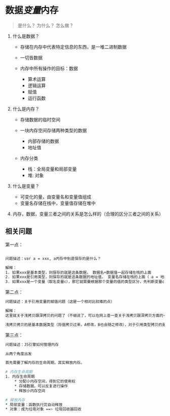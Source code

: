 <!--
 * @Author: DuYa
 * @LastEditors: DuYa
 -->

# 数据*变量*内存

> 是什么？ 为什么？ 怎么做？

1. 什么是数据？

   - 存储在内存中代表特定信息的东西，是一堆二进制数据

   - 一切皆数据

   - 内存中所有操作的目标：数据
     - 算术运算
     - 逻辑运算
     - 赋值
     - 运行函数

2. 什么是内存？

   - 存储数据的临时空间

   - 一块内存空间存储两种类型的数据

     - 内部存储的数据
     - 地址值

   - 内存分类

     - 栈：全局变量和局部变量
     - 堆: 对象

3. 什么是变量？

   - 可变化的量，由变量名和变量值组成
   - 变量名存储在栈中，变量值存储在堆中

4. 内存，数据，变量三者之间的关系是怎么样的（合理的区分三者之间的关系）

## 相关问题

第一点：

```bash

问题描述：var a = xxx, a内存中到底保存的是什么？

解释：
1. 如果xxx是基本类型，则保存的就是这条数据， 数据名+数据值一起存储在栈的上面
2. 如果xxx是引用类型，则保存的就是这条数据的地址值， 变量名存储在栈的上面（ a = 地址值）， 变量值存储在堆上面，通过地址值到堆中寻找这条数据的值
3. 如果xxx是一个变量（取名变量c），那它就需要根据那个变量的值的类型区分，先判断变量c的类型，c是什么类型xxx就是什么类型的，那它就以什么类型进行存储
```

第二点：

```bash
问题描述：关于引用变量的赋值问题（这是一个相对比较难的点）

解释：
这里就关于浅拷贝跟深拷贝的问题了（不细说了，可以在网上查一查关于浅拷贝跟深拷贝方面的一些知识）

浅拷贝拷贝的是基本数据类型（将值拷贝过来，A修改，B也会随之修改），对于引用类型拷贝的是地址（A重新赋值，不会影响B）
```

第三点：

```bash
问题描述：JS引擎如何管理内存

从两个角度出发

首先需要了解内存的生命周期，其实释放内存。

# 内存生命周期
1. 内存生命周期
    * 分配小内存空间，得到它的使用权
    * 存储数据，可以反复进行操作
    * 释放小内存空间

# 释放内存
* 局部变量：函数执行完自动释放
* 对象：成为垃圾对象 ==> 垃圾回收器回收
```
